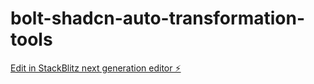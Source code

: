 # bolt-shadcn-auto-transformation-tools

[Edit in StackBlitz next generation editor ⚡️](https://stackblitz.com/~/github.com/q1blue/bolt-shadcn-auto-transformation-tools)